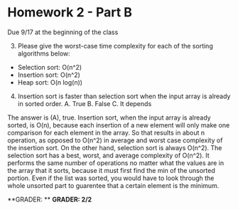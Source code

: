 Homework 2 - Part B
===================
Due 9/17 at the beginning of the class

3. Please give the worst-case time complexity for each of the sorting algorithms below:

-  Selection sort: O(n^2)
-  Insertion sort: O(n^2)
-  Heap sort: O(n log(n))



4. Insertion sort is faster than selection sort when the input array is already in sorted order.
A. True
B. False
C. It depends

The answer is (A), true. Insertion sort, when the input array is already sorted, is O(n), because 
each insertion of a new element will only make one comparison for each element in the array. So that results 
in about n operation, as opposed to O(n^2) in average and worst case complexity of the insertion 
sort. On the other hand, selection sort is always O(n^2). The selection sort has a best, worst, and 
average complexity of O(n^2). It performs the same number of operations no matter what the values 
are in the array that it sorts, because it must first find the min of the unsorted portion. Even 
if the list was sorted, you would have to look through the whole unsorted part to guarentee that 
a certain element is the minimum.



**GRADER: **
**GRADER: 2/2**

